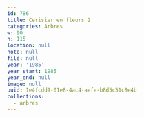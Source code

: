 ```yaml
---
id: 786
title: Cerisier en fleurs 2
categories: Arbres
w: 90
h: 115
location: null
note: null
file: null
year: '1985'
year_start: 1985
year_end: null
image: null
uuid: 1e4fcdd9-01e8-4ac4-aefe-b8d5c51c8e4b
collections:
  - arbres
---
```



